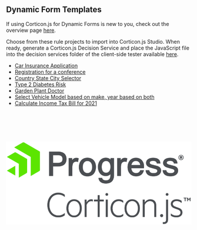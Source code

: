 ## Dynamic Form Templates

If using Corticon.js for Dynamic Forms is new to you, check out the overview page [here](https://corticon.github.io/templates/#/form-templates/overview/overview.md).

Choose from these rule projects to import into Corticon.js Studio. When ready, generate a Corticon.js Decision Service and place the JavaScript file into the decision services folder of the client-side tester available [here](https://github.com/corticon/corticon.js-samples/tree/master/DynamicForms/CSC). 


* [Car Insurance Application](https://corticon.github.io/templates/#/form-templates/Car-Insurance/README.md)
* [Registration for a conference](https://corticon.github.io/templates/#/form-templates/Conference-Registration/README.md)
* [Country State City Selector](https://corticon.github.io/templates/#/form-templates/Country-State-City-Selector/README.md)
* [Type 2 Diabetes Risk](https://corticon.github.io/templates/#/form-templates/Diabetes-Risk-Score-(Type-2)/README.md)
* [Garden Plant Doctor](https://corticon.github.io/templates/#/form-templates/Plant-Clinic/README.md)
* [Select Vehicle Model based on make, year based on both](https://corticon.github.io/templates/#/form-templates/Select-Vehicle-Model-Make-Year/README.md)
* [Calculate Income Tax Bill for 2021](https://corticon.github.io/templates/#/form-templates/US-2021-Income-Tax-Calculator/README.md)
<br>
<br>
<br>
<br>

![ProgressCorticon.js_Logo_Stacked](../assets/ProgressCorticon.js_PrimaryLogo_Stacked.png)